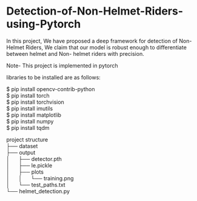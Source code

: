 # Detection-of-Non-Helmet-Riders-using-Pytorch


In this project, We have proposed a deep framework for detection of Non-Helmet Riders, We claim that our model is robust enough to differentiate between helmet and Non- helmet riders with precision.<br/> 

Note- This project is implemented in pytorch<br/> 

libraries to be installed are as follows:<br/> 

$ pip install opencv-contrib-python<br/> 
$ pip install torch<br/> 
$ pip install torchvision<br/> 
$ pip install imutils<br/> 
$ pip install matplotlib<br/> 
$ pip install numpy<br/> 
$ pip install tqdm<br/> 

project structure  <br/> 
├── dataset<br/> 
├── output<br/> 
│   &nbsp;&nbsp;&nbsp;&nbsp;&nbsp;├── detector.pth<br/> 
│   &nbsp;&nbsp;&nbsp;&nbsp;&nbsp;├── le.pickle<br/> 
│   &nbsp;&nbsp;&nbsp;&nbsp;&nbsp;├── plots<br/> 
│   &nbsp;&nbsp;&nbsp;&nbsp;&nbsp;│   &nbsp;&nbsp;&nbsp;&nbsp;&nbsp;└── training.png<br/> 
│   &nbsp;&nbsp;&nbsp;&nbsp;&nbsp;└── test_paths.txt<br/> 
└── helmet_detection.py<br/> 
